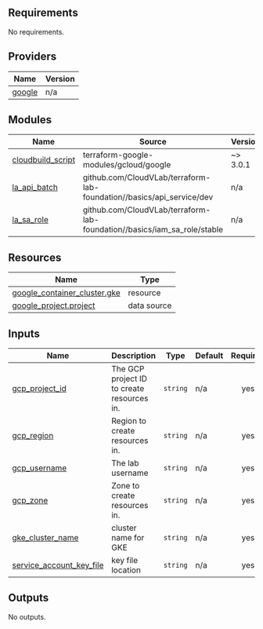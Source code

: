## Requirements

No requirements.

## Providers

| Name | Version |
|------|---------|
| <a name="provider_google"></a> [google](#provider\_google) | n/a |

## Modules

| Name | Source | Version |
|------|--------|---------|
| <a name="module_cloudbuild_script"></a> [cloudbuild\_script](#module\_cloudbuild\_script) | terraform-google-modules/gcloud/google | ~> 3.0.1 |
| <a name="module_la_api_batch"></a> [la\_api\_batch](#module\_la\_api\_batch) | github.com/CloudVLab/terraform-lab-foundation//basics/api_service/dev | n/a |
| <a name="module_la_sa_role"></a> [la\_sa\_role](#module\_la\_sa\_role) | github.com/CloudVLab/terraform-lab-foundation//basics/iam_sa_role/stable | n/a |

## Resources

| Name | Type |
|------|------|
| [google_container_cluster.gke](https://registry.terraform.io/providers/hashicorp/google/latest/docs/resources/container_cluster) | resource |
| [google_project.project](https://registry.terraform.io/providers/hashicorp/google/latest/docs/data-sources/project) | data source |

## Inputs

| Name | Description | Type | Default | Required |
|------|-------------|------|---------|:--------:|
| <a name="input_gcp_project_id"></a> [gcp\_project\_id](#input\_gcp\_project\_id) | The GCP project ID to create resources in. | `string` | n/a | yes |
| <a name="input_gcp_region"></a> [gcp\_region](#input\_gcp\_region) | Region to create resources in. | `string` | n/a | yes |
| <a name="input_gcp_username"></a> [gcp\_username](#input\_gcp\_username) | The lab username | `string` | n/a | yes |
| <a name="input_gcp_zone"></a> [gcp\_zone](#input\_gcp\_zone) | Zone to create resources in. | `string` | n/a | yes |
| <a name="input_gke_cluster_name"></a> [gke\_cluster\_name](#input\_gke\_cluster\_name) | cluster name for GKE | `string` | n/a | yes |
| <a name="input_service_account_key_file"></a> [service\_account\_key\_file](#input\_service\_account\_key\_file) | key file location | `string` | n/a | yes |

## Outputs

No outputs.
